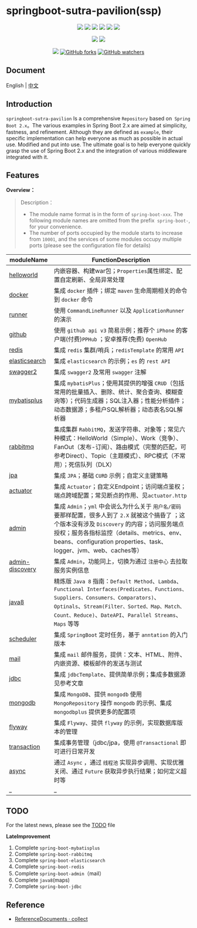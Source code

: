 # springboot-sutra-pavilion(ssp)

<p align="center">
    <a href="https://docs.spring.io/spring-boot/docs/2.1.4.RELEASE/reference/html"><img src="https://img.shields.io/badge/Spring%20Boot-2.1.4.Release-brightgreen.svg"></a>
    <a href="MySQL 5.7.+"><img src="https://img.shields.io/badge/Mysql-5.7+-blue.svg"></a>
    <a href="JDK 1.8"><img src="https://img.shields.io/badge/JDK-1.8-brightgreen.svg"></a>
    <a href="Maven"><img src="https://img.shields.io/badge/Maven-3.5.0-yellowgreen.svg"></a>
    <a href="license"><img src="https://img.shields.io/github/license/rexlin600/springboot2-example"></a>
    <a href="https://img.shields.io/github/repo-size/rexlin600/springboot-sutra-pavilion"><img src="https://img.shields.io/github/repo-size/rexlin600/springboot-sutra-pavilion"/></a>
</p>

<p align="center">
    <a href="https://www.codacy.com/manual/rexlin600/springboot-sutra-pavilion?utm_source=github.com&amp;utm_medium=referral&amp;utm_content=rexlin600/springboot-sutra-pavilion&amp;utm_campaign=Badge_Grade"><img src="https://api.codacy.com/project/badge/Grade/aadfd5654d204443ac773aa619ce8222"/></a>
    <a href="https://travis-ci.org/rexlin600/springboot-sutra-pavilion.svg?branch=master"><img src="https://travis-ci.org/rexlin600/springboot-sutra-pavilion.svg?branch=master"/></a>
</p>

<p align="center">
    <a href="https://img.shields.io/github/stars/rexlin600/springboot-sutra-pavilion?style=social"><img src="https://img.shields.io/github/stars/rexlin600/springboot-sutra-pavilion?style=social"></a> 
    <a href="https://img.shields.io/github/forks/rexlin600/springboot-sutra-pavilion?style=social"><img alt="GitHub forks" src="https://img.shields.io/github/forks/rexlin600/springboot-sutra-pavilion?style=social"></a>
    <a href="https://img.shields.io/github/watchers/rexlin600/springboot-sutra-pavilion?style=social"><img alt="GitHub watchers" src="https://img.shields.io/github/watchers/rexlin600/springboot-sutra-pavilion?style=social"></a>
</p>


## Document

<p align="left">
  <span>English | <a href="./README.md">中文</a></span>
</p>


## Introduction

`springboot-sutra-pavilion` Is a comprehensive `Repository` based on` Spring Boot 2.x`。The various examples in Spring Boot 2.x are aimed at simplicity, fastness, and refinement. Although they are defined as `example`, their specific implementation can help everyone as much as possible in actual use. Modified and put into use.
The ultimate goal is to help everyone quickly grasp the use of Spring Boot 2.x and the integration of various middleware integrated with it.


## Features

**Overview：**

> Description：
> - The module name format is in the form of `spring-boot-xxx`. The following module names are omitted from the prefix` spring-boot-`, for your convenience.
> - The number of ports occupied by the module starts to increase from `10001`, and the services of some modules occupy multiple ports (please see the configuration file for details)

| moduleName | FunctionDescription | 
| --- | --- |
| [helloworld](https://github.com/rexlin600/springboot-sutra-pavilion/blob/master/spring-boot-helloworld/README.md) | 内嵌容器、构建war包；`Properties`属性绑定、配置自定刷新、全局异常处理 |
| [docker](https://github.com/rexlin600/springboot-sutra-paviliontree/master/spring-boot-docker/README.md) |集成 `docker` 插件；绑定 `maven` 生命周期相关的命令到 `docker` 命令 |
| [runner](https://github.com/rexlin600/springboot-sutra-paviliontree/master/spring-boot-runner/README.md) |使用 `CommandLineRunner` 以及 `ApplicationRunner` 的演示 |
| [github](https://github.com/rexlin600/springboot-sutra-paviliontree/master/spring-boot-github/README.md) |使用 `github api v3` 简易示例；推荐个 `iPhone` 的客户端(付费)`PPHub` ；安卓推荐(免费) `OpenHub` |
| [redis](https://github.com/rexlin600/springboot-sutra-paviliontree/master/spring-boot-redis/README.md) |集成 `redis` 集群/哨兵；`redisTemplate` 的常用 `API` |
| [elasticsearch](https://github.com/rexlin600/springboot-sutra-paviliontree/master/spring-boot-elasticsearch/README.md) |集成 `elasticsearch` 的示例；`es` 的 `rest API` |
| [swagger2](https://github.com/rexlin600/springboot-sutra-paviliontree/master/spring-boot-swagger2/README.md) |集成 `swagger2` 及常用 `swagger` 注解 |
| [mybatisplus](https://github.com/rexlin600/springboot-sutra-paviliontree/master/spring-boot-mybatisplus/README.md) |集成 `mybatisPlus`；使用其提供的增强 `CRUD`（包括常用的批量插入、删除、统计、聚合查询、模糊查询等）；代码生成器；SQL注入器；性能分析插件；动态数据源；多租户SQL解析器；动态表名SQL解析器 |
| [rabbitmq](https://github.com/rexlin600/springboot-sutra-paviliontree/master/spring-boot-rabbitmq/README.md) |集成集群 `RabbitMQ`，发送字符串、对象等；常见六种模式：HelloWorld（Simple）、Work（竞争）、FanOut（发布-订阅）、路由模式（完整的匹配，可参考Direct）、Topic（主题模式）、RPC模式（不常用）；死信队列（DLX） |
| [jpa](https://github.com/rexlin600/springboot-sutra-paviliontree/master/spring-boot-jpa/README.md) |集成 `JPA`；基础 `CURD` 示例；自定义主键策略 |
| [actuator](https://github.com/rexlin600/springboot-sutra-paviliontree/master/spring-boot-actuator/README.md) |集成 `Actuator`；自定义Endpoint；访问端点鉴权；端点跨域配置；常见断点的作用、见`actuator.http` |
| [admin](https://github.com/rexlin600/springboot-sutra-paviliontree/master/spring-boot-admin/README.md) |集成 `Admin`；`yml` 中会说么为什么关于 `用户名/密码` 要那样配置，很多人到了 `2.X` 就被这个搞昏了 ；这个版本没有涉及 `Discovery` 的内容；访问服务端点授权；服务各指标监控（details、metrics、env、beans、configuration properties、task、logger、jvm、web、caches等） |
| [admin-discovery](https://github.com/rexlin600/springboot-sutra-paviliontree/master/spring-boot-admin-discovery/README.md) |集成 `Admin`，功能同上，切换为通过 `注册中心` 去拉取服务实例信息 |
| [java8](https://github.com/rexlin600/springboot-sutra-paviliontree/master/spring-boot-java8/README.md) |精炼版 `Java 8` 指南：`Default Method`、`Lambda`、`Functional Interfaces(Predicates、Functions、Suppliers、Consumers、Comparators)`、`Optinals`、`Stream(Filter、Sorted、Map、Match、Count、Reduce)`、`DateAPI`、`Parallel Streams`、`Maps` 等等 |
| [scheduler](https://github.com/rexlin600/springboot-sutra-paviliontree/master/spring-boot-scheduler/README.md) |集成 `SpringBoot` 定时任务，基于 `anntation` 的入门版本 |
| [mail](https://github.com/rexlin600/springboot-sutra-paviliontree/master/spring-boot-mail/README.md) |集成 `mail` 邮件服务，提供：文本、HTML、附件、内嵌资源、模板邮件的发送与测试 |
| [jdbc](https://github.com/rexlin600/springboot-sutra-paviliontree/master/spring-boot-jdbc/README.md) |集成 `jdbcTemplate`、提供简单示例；集成多数据源见参考文章 |
| [mongodb](https://github.com/rexlin600/springboot-sutra-paviliontree/master/spring-boot-mongodb/README.md) |集成 `MongoDB`、提供 `mongodb` 使用 `MongoRepository` 操作 `mongodb` 的示例、集成 `mongodbplus` 提供更多的配置项 |
| [flyway](https://github.com/rexlin600/springboot-sutra-paviliontree/master/spring-boot-flyway/README.md) |集成 `Flyway`、提供 `flyway` 的示例，实现数据库版本的管理 |
| [transaction](https://github.com/rexlin600/springboot-sutra-paviliontree/master/spring-boot-transaction/README.md) |集成事务管理（jdbc/jpa，使用 `@Transactional` 即可进行日常开发 |
| [async](https://github.com/rexlin600/springboot-sutra-paviliontree/master/spring-boot-async/README.md) |通过 `Async` ，通过 `线程池` 实现异步调用、实现优雅关闭、通过 `Future` 获取异步执行结果；如何定义超时等 |
| _ | _ |


## TODO

For the latest news, please see the <span><a href="./TODO.md">TODO</a></span>  file

**LateImprovement**

1. Complete `spring-boot-mybatisplus`
2. Complete `spring-boot-rabbitmq`
3. Complete `spring-boot-elasticsearch`
4. Complete `spring-boot-redis`
5. Complete `spring-boot-admin`（mail）
6. Complete `java8`(maps)
7. Complete `spring-boot-jdbc`


## Reference

- [ReferenceDocuments · collect](https://github.com/rexlin600/springboot-sutra-pavilionblob/master/docs/reference.md)
